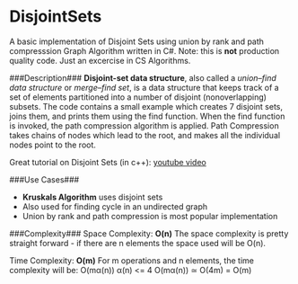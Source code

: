 # DisjointSets
A basic implementation of Disjoint Sets using union by rank and path compresssion Graph Algorithm written in C#.
Note: this is **not** production quality code. Just an excercise in CS Algorithms.

###Description###
**Disjoint-set data structure**, also called a *union–find data structure* or *merge–find set*, is a data structure that keeps track of a set of elements partitioned into a number of disjoint (nonoverlapping) subsets.
The code contains a small example which creates 7 disjoint sets, joins them, and prints them using the find function.
When the find function is invoked, the path compression algorithm is applied.
Path Compression takes chains of nodes which lead to the root, and makes all the individual nodes point to the root.

Great tutorial on Disjoint Sets (in c++): [youtube video](https://www.youtube.com/watch?v=ID00PMy0-vE)

###Use Cases###
* **Kruskals Algorithm** uses disjoint sets
* Also used for finding cycle in an undirected graph
* Union by rank and path compression is most popular implementation


###Complexity###
Space Complexity: **O(n)**
The space complexity is pretty straight forward - if there are n elements the space used will be O(n).

Time Complexity: **O(m)**
For m operations and n elements, the time complexity will be:
O(mα(n)) 
α(n) <= 4 
O(mα(n)) ≃ O(4m)
         = O(m)
         
         
